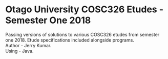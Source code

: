 # Otago University COSC326 Etudes - Semester One 2018

Passing versions of solutions to various COSC326 etudes from semester one 2018.
Etude specifications included alongside programs.   
Author - Jerry Kumar.  
Using - Java.  

